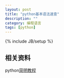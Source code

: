 ```yaml
---
layout: post
title: "python基本语法速查"
description: ""
category: 编程语言
tags: [python]
---
```

{% include JB/setup %}

## 相关资料 ##

python[简明教程](http://sebug.net/paper/python/index.html)

